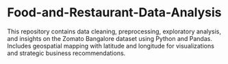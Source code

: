 # Food-and-Restaurant-Data-Analysis
This repository contains data cleaning, preprocessing, exploratory analysis, and insights on the Zomato Bangalore dataset using Python and Pandas. Includes geospatial mapping with latitude and longitude for visualizations and strategic business recommendations.
